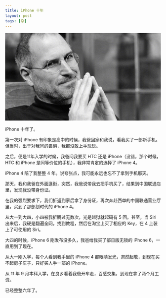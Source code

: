 ```yaml
---
title: iPhone 十年
layout: post
tags: [杂]
---
```




![snow](/media/files/Jobs.jpeg)

iPhone 十年了。

第一次对 iPhone 有印象是高中的时候，我爸回家和我说，看我买了一部新手机。但当时，出于对我爸的畏惧，我都没敢上手玩玩。

之后，便是11年入学的时候，我爸问我要买 HTC 还是 iPhone（没错，那个时候，HTC 和 iPhone 是同等价位的手机），我非常肯定的选择了 iPhone 4。

iPhone 4 陪了我整整 4 年。说夸张点，我可能永远也忘不了拿到手机那天。

那天，我和我爸在外面逛街，突然，我爸说带我去把手机买了，结果到中国联通店里，发现我没带身份证。

在我的强烈要求下，我们折返到家后拿了身份证，再次奔赴西单的中国联通营业厅里，买到了那部划时代的 iPhone 4。

从大一到大四，小四被我折腾过无数次，光是越狱就起码有 5 回。甚至，当 Siri 出来后，我硬是翻遍全网，找到教程，然后在淘宝上买了相应的 Key，在 4 上装上了可使用的 Siri。

大四的时候，iPhone 6 刚发布没多久，我爸给我买了部日版无锁的 iPhone 6，一直用到了现在。

从大一刚入学，每个人看到我手里的 iPhone 4 都眼睛发光，肃然起敬，到现在买不起房子车子，只好买人手一部的 iPhone。

从 11 年 9 月本科入学，在良乡看着我爸开车走，百感交集，到现在拿了两个月工资。

已经整整六年了。
